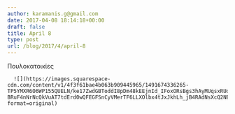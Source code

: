 ```yaml
---
author: karamanis.g@gmail.com
date: 2017-04-08 18:14:18+00:00
draft: false
title: April 8
type: post
url: /blog/2017/4/april-8
---
```


Πουλοκατοικίες


  
      ![](https://images.squarespace-cdn.com/content/v1/4f3f61bae4b063b909445965/1491674336265-TP5YMXR6O6WP155QUELN/ke17ZwdGBToddI8pDm48kEEjnId_IFoxORsBgs3hAyMUqsxRUqqbr1mOJYKfIPR7LoDQ9mXPOjoJoqy81S2I8N_N4V1vUb5AoIIIbLZhVYwL8IeDg6_3B-BRuF4nNrNcQkVuAT7tdErd0wQFEGFSnCyVMerTF6LLXOlbx4tJxJkhLh_jB4RAdNsXcQ2NEIzvvGTkV4HP4vx3O0PWwVEX4Q/FullSizeRender.jpg?format=original)


